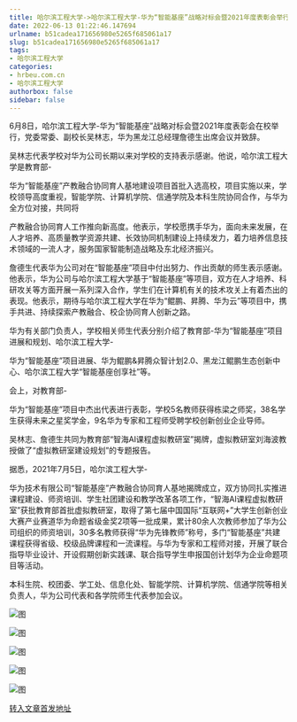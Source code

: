 ```yaml
---
title: 哈尔滨工程大学->哈尔滨工程大学-华为“智能基座”战略对标会暨2021年度表彰会举行 | hrbeu.com.cn
date: 2022-06-13 01:22:46.147694
urlname: b51cadea171656980e5265f685061a17
slug: b51cadea171656980e5265f685061a17
tags: 
- 哈尔滨工程大学
categories:
- hrbeu.com.cn
- 哈尔滨工程大学
authorbox: false
sidebar: false
---
```

6月8日，哈尔滨工程大学-华为“智能基座”战略对标会暨2021年度表彰会在校举行，党委常委、副校长吴林志，华为黑龙江总经理詹德生出席会议并致辞。

吴林志代表学校对华为公司长期以来对学校的支持表示感谢。他说，哈尔滨工程大学是教育部-

华为“智能基座”产教融合协同育人基地建设项目首批入选高校，项目实施以来，学校领导高度重视，智能学院、计算机学院、信通学院及本科生院协同合作，与华为全方位对接，共同将
<!--more-->
产教融合协同育人工作推向新高度。他表示，学校愿携手华为，面向未来发展，在人才培养、高质量教学资源共建、长效协同机制建设上持续发力，着力培养信息技术领域的一流人才，服务国家智能制造战略及东北经济振兴。

詹德生代表华为公司对在“智能基座”项目中付出努力、作出贡献的师生表示感谢。他表示，华为公司与哈尔滨工程大学基于“智能基座”等项目，双方在人才培养、科研攻关等方面开展一系列深入合作，学生们在计算机有关的技术攻关上有着杰出的表现。他表示，期待与哈尔滨工程大学在华为“鲲鹏、昇腾、华为云”等项目中，携手共进、持续探索产教融合、校企协同育人创新之路。

华为有关部门负责人，学校相关师生代表分别介绍了教育部-华为“智能基座”项目进展和规划、哈尔滨工程大学-

华为“智能基座”项目进展、华为鲲鹏&昇腾众智计划2.0、黑龙江鲲鹏生态创新中心、哈尔滨工程大学“智能基座创享社”等。

会上，对教育部-

华为“智能基座”项目中杰出代表进行表彰，学校5名教师获得栋梁之师奖，38名学生获得未来之星奖学金，9名华为专家和工程师受聘学校创新创业企业导师。

吴林志、詹德生共同为教育部“智海AI课程虚拟教研室”揭牌，虚拟教研室刘海波教授做了“虚拟教研室建设规划”的专题报告。

据悉，2021年7月5日，哈尔滨工程大学-

华为技术有限公司“智能基座”产教融合协同育人基地揭牌成立，双方协同扎实推进课程建设、师资培训、学生社团建设和教学改革各项工作，“智海AI课程虚拟教研室”获批教育部首批虚拟教研室，取得了第七届中国国际“互联网+”大学生创新创业大赛产业赛道华为命题省级金奖2项等一批成果，累计80余人次教师参加了华为公司组织的师资培训，30多名教师获得“华为先锋教师”称号，多门“智能基座”共建课程获得省级、校级品牌课程和一流课程。与华为专家和工程师对接，开展了联合指导毕业设计、开设假期创新实践课、联合指导学生申报国创计划华为企业命题项目等活动。

本科生院、校团委、学工处、信息化处、智能学院、计算机学院、信通学院等相关负责人，华为公司代表和各学院师生代表参加会议。

![图](http://gongxue.cn/__local/D/EF/D3/5EC423C53FB751DA6FF88FC1057_E10B9E50_20993.jpg)

![图](http://gongxue.cn/__local/8/5F/AB/CC61BF3E79AC57C520C5A98965A_3D8B7DDA_1F974.jpg)

![图](http://gongxue.cn/__local/8/38/4A/815B0850FE660D289D0D57D58E3_BAE67016_17A04.jpg)

![图](http://gongxue.cn/__local/F/04/AD/01F027B8B10500E0BEF2DE04F6A_6879B24D_17E68.jpg)

![图](http://gongxue.cn/__local/2/98/D1/09D7FC87E2CB42540874A2C96CF_1CD488D6_222F9.jpg)

[转入文章首发地址](http://gongxue.cn/info/1141/71762.htm)